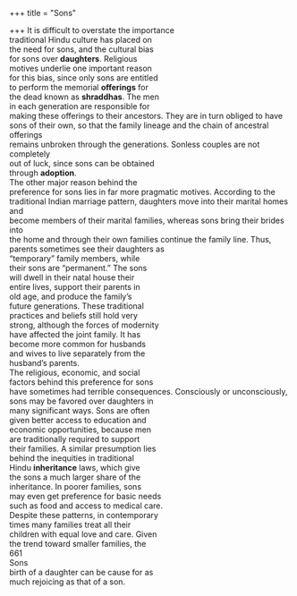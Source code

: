 +++
title = "Sons"

+++
It is difficult to overstate the importance  
traditional Hindu culture has placed on  
the need for sons, and the cultural bias  
for sons over **daughters**. Religious  
motives underlie one important reason  
for this bias, since only sons are entitled  
to perform the memorial **offerings** for  
the dead known as **shraddhas**. The men  
in each generation are responsible for  
making these offerings to their ancestors. They are in turn obliged to have  
sons of their own, so that the family lineage and the chain of ancestral offerings  
remains unbroken through the generations. Sonless couples are not completely  
out of luck, since sons can be obtained  
through **adoption**.  
The other major reason behind the  
preference for sons lies in far more pragmatic motives. According to the traditional Indian marriage pattern, daughters move into their marital homes and  
become members of their marital families, whereas sons bring their brides into  
the home and through their own families continue the family line. Thus, parents sometimes see their daughters as  
“temporary” family members, while  
their sons are “permanent.” The sons  
will dwell in their natal house their  
entire lives, support their parents in  
old age, and produce the family’s  
future generations. These traditional  
practices and beliefs still hold very  
strong, although the forces of modernity  
have affected the joint family. It has  
become more common for husbands  
and wives to live separately from the  
husband’s parents.  
The religious, economic, and social  
factors behind this preference for sons  
have sometimes had terrible consequences. Consciously or unconsciously,  
sons may be favored over daughters in  
many significant ways. Sons are often  
given better access to education and  
economic opportunities, because men  
are traditionally required to support  
their families. A similar presumption lies  
behind the inequities in traditional  
Hindu **inheritance** laws, which give  
the sons a much larger share of the  
inheritance. In poorer families, sons  
may even get preference for basic needs  
such as food and access to medical care.  
Despite these patterns, in contemporary  
times many families treat all their  
children with equal love and care. Given  
the trend toward smaller families, the  
661  
Sons  
birth of a daughter can be cause for as  
much rejoicing as that of a son.